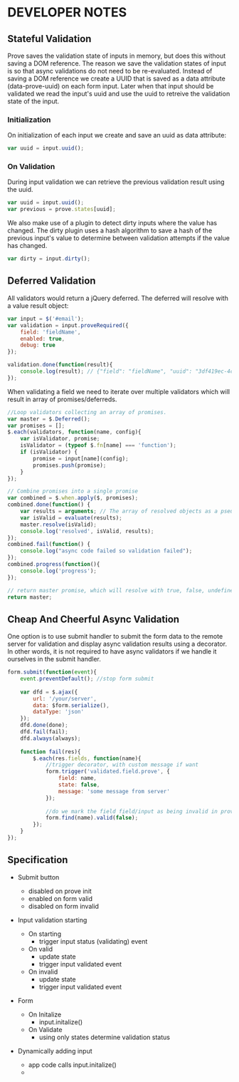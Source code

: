 # DEVELOPER NOTES

## Stateful Validation

Prove saves the validation state of inputs in memory, but does this without saving a DOM reference. The reason we save the validation states of input is so that async validations do not need to be re-evaluated. Instead of saving a DOM reference we create a UUID that is saved as a data attribute (data-prove-uuid) on each form input. Later when that input should be validated we read the input's uuid and use the uuid to retreive the validation state of the input.

### Initialization

On initialization of each input we create and save an uuid as data attribute:
```javascript
var uuid = input.uuid();
```
### On Validation

During input validation we can retrieve the previous validation result using the uuid.

```javascript
var uuid = input.uuid();
var previous = prove.states[uuid];
```
We also make use of a plugin to detect dirty inputs where the value has changed. The dirty plugin uses a hash algorithm to save a hash of the previous input's value to determine between validation attempts if the value has changed.
```javascript
var dirty = input.dirty();
```
## Deferred Validation

All validators would return a jQuery deferred. The deferred will resolve with a value result object:
```javascript
var input = $('#email');
var validation = input.proveRequired({
	field: 'fieldName',
	enabled: true,
	debug: true
});

validation.done(function(result){
	console.log(result); // {"field": "fieldName", "uuid": "3df419ec-4c6b-4ba7-9b9f-68df0673714e", "valid": true}
});

```

When validating a field we need to iterate over multiple validators which will result in array of promises/deferreds.

```javascript
//Loop validators collecting an array of promises.
var master = $.Deferred();
var promises = [];
$.each(validators, function(name, config){
	var isValidator, promise;
	isValidator = (typeof $.fn[name] === 'function');
	if (isValidator) {
		promise = input[name](config);
		promises.push(promise);
	}
});

// Combine promises into a single promise
var combined = $.when.apply($, promises);
combined.done(function() {
	var results = arguments; // The array of resolved objects as a pseudo-array
	var isValid = evaluate(results);
	master.resolve(isValid);
	console.log('resolved', isValid, results);
});
combined.fail(function() {
	console.log("async code failed so validation failed");
});
combined.progress(function(){
	console.log('progress');
});

// return master promise, which will resolve with true, false, undefined
return master;
```

## Cheap And Cheerful Async Validation

One option is to use submit handler to submit the form data to the remote server for validation and display async validation results using a decorator. In other words, it is not required to have async validators if we handle it ourselves in the submit handler.

```javascript
form.submit(function(event){
	event.preventDefault(); //stop form submit
	
	var dfd = $.ajax({
	    url: '/your/server',
	    data: $form.serialize(),
	    dataType: 'json'
	});
	dfd.done(done);
	dfd.fail(fail);
	dfd.always(always);
	
	function fail(res){
		$.each(res.fields, function(name){
			//trigger decorator, with custom message if want
			form.trigger('validated.field.prove', {
				field: name,
				state: false,
				message: 'some message from server'
			});
			
			//do we mark the field field/input as being invalid in prove?
			form.find(name).valid(false);
		});	
	}
});
```
## Specification
- Submit button
	- disabled on prove init
	- enabled on form valid
	- disabled on form invalid
- Input validation starting
	- On starting 
		- trigger input status (validating) event
	- On valid
		- update state 
		- trigger input validated event
	- On invalid
		- update state
		- trigger input validated event
- Form 
	- On Initalize
		- input.initalize() 
	- On Validate
		- using only states determine validation status

- Dynamically adding input
	- app code calls input.initalize()
	-   
